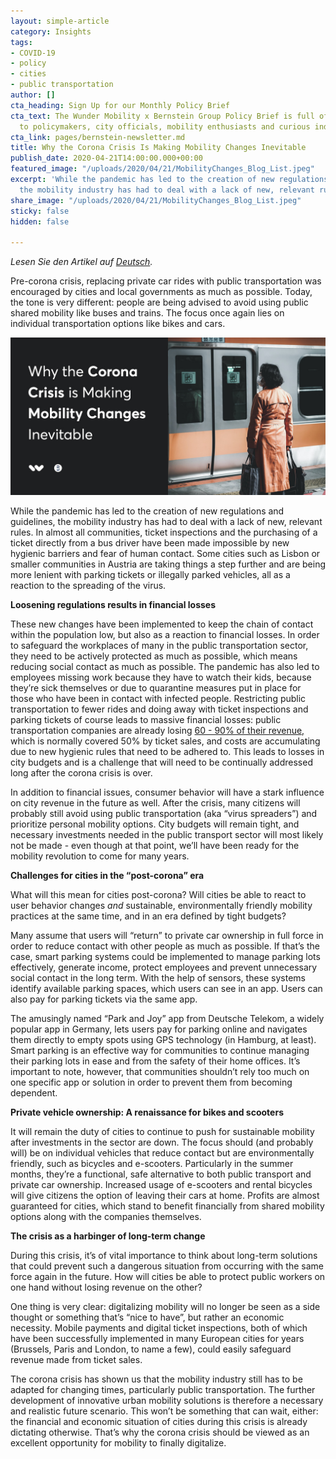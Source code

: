 ```yaml
---
layout: simple-article
category: Insights
tags:
- COVID-19
- policy
- cities
- public transportation
author: []
cta_heading: Sign Up for our Monthly Policy Brief
cta_text: The Wunder Mobility x Bernstein Group Policy Brief is full of articles relevant
  to policymakers, city officials, mobility enthusiasts and curious industry followers.
cta_link: pages/bernstein-newsletter.md
title: Why the Corona Crisis Is Making Mobility Changes Inevitable
publish_date: 2020-04-21T14:00:00.000+00:00
featured_image: "/uploads/2020/04/21/MobilityChanges_Blog_List.jpeg"
excerpt: 'While the pandemic has led to the creation of new regulations and guidelines,
  the mobility industry has had to deal with a lack of new, relevant rules. '
share_image: "/uploads/2020/04/21/MobilityChanges_Blog_List.jpeg"
sticky: false
hidden: false

---
```

_Lesen Sie den Artikel auf_ [_Deutsch_](https://www.wundermobility.com/blog/wie-die-corona-krise-eine-ver%C3%A4nderung-im-verkehrskonzept-der-st%C3%A4dte-notwendig-macht)_._

Pre-corona crisis, replacing private car rides with public transportation was encouraged by cities and local governments as much as possible. Today, the tone is very different: people are being advised to avoid using public shared mobility like buses and trains. The focus once again lies on individual transportation options like bikes and cars.

![](/uploads/2020/04/21/MobilityChanges_Blog_Body-1.jpg)

While the pandemic has led to the creation of new regulations and guidelines, the mobility industry has had to deal with a lack of new, relevant rules. In almost all communities, ticket inspections and the purchasing of a ticket directly from a bus driver have been made impossible by new hygienic barriers and fear of human contact. Some cities such as Lisbon or smaller communities in Austria are taking things a step further and are being more lenient with parking tickets or illegally parked vehicles, all as a reaction to the spreading of the virus.

**Loosening regulations results in financial losses**

These new changes have been implemented to keep the chain of contact within the population low, but also as a reaction to financial losses. In order to safeguard the workplaces of many in the public transportation sector, they need to be actively protected as much as possible, which means reducing social contact as much as possible. The pandemic has also led to employees missing work because they have to watch their kids, because they’re sick themselves or due to quarantine measures put in place for those who have been in contact with infected people. Restricting public transportation to fewer rides and doing away with ticket inspections and parking tickets of course leads to massive financial losses: public transportation companies are already losing [60 - 90% of their revenue,](https://www.verdi.de/presse/pressemitteilungen/++co++6053f842-78bb-11ea-a1d4-525400b665de) which is normally covered 50% by ticket sales, and costs are accumulating due to new hygienic rules that need to be adhered to. This leads to losses in city budgets and is a challenge that will need to be continually addressed long after the corona crisis is over.

In addition to financial issues, consumer behavior will have a stark influence on city revenue in the future as well. After the crisis, many citizens will probably still avoid using public transportation (aka “virus spreaders”) and prioritize personal mobility options. City budgets will remain tight, and necessary investments needed in the public transport sector will most likely not be made - even though at that point, we’ll have been ready for the mobility revolution to come for many years.

**Challenges for cities in the “post-corona” era**

What will this mean for cities post-corona? Will cities be able to react to user behavior changes _and_ sustainable, environmentally friendly mobility practices at the same time, and in an era defined by tight budgets?

Many assume that users will “return” to private car ownership in full force in order to reduce contact with other people as much as possible. If that’s the case, smart parking systems could be implemented to manage parking lots effectively, generate income, protect employees and prevent unnecessary social contact in the long term. With the help of sensors, these systems identify available parking spaces, which users can see in an app. Users can also pay for parking tickets via the same app.

The amusingly named “Park and Joy” app from Deutsche Telekom, a widely popular app in Germany, lets users pay for parking online and navigates them directly to empty spots using GPS technology (in Hamburg, at least). Smart parking is an effective way for communities to continue managing their parking lots in ease and from the safety of their home offices. It’s important to note, however, that communities shouldn’t rely too much on one specific app or solution in order to prevent them from becoming dependent.

**Private vehicle ownership: A renaissance for bikes and scooters**

It will remain the duty of cities to continue to push for sustainable mobility after investments in the sector are down. The focus should (and probably will) be on individual vehicles that reduce contact but are environmentally friendly, such as bicycles and e-scooters. Particularly in the summer months, they’re a functional, safe alternative to both public transport and private car ownership. Increased usage of e-scooters and rental bicycles will give citizens the option of leaving their cars at home. Profits are almost guaranteed for cities, which stand to benefit financially from shared mobility options along with the companies themselves.

**The crisis as a harbinger of long-term change**

During this crisis, it’s of vital importance to think about long-term solutions that could prevent such a dangerous situation from occurring with the same force again in the future. How will cities be able to protect public workers on one hand without losing revenue on the other?

One thing is very clear: digitalizing mobility will no longer be seen as a side thought or something that’s “nice to have”, but rather an economic necessity. Mobile payments and digital ticket inspections, both of which have been successfully implemented in many European cities for years (Brussels, Paris and London, to name a few), could easily safeguard revenue made from ticket sales.

The corona crisis has shown us that the mobility industry still has to be adapted for changing times, particularly public transportation. The further development of innovative urban mobility solutions is therefore a necessary and realistic future scenario. This won’t be something that can wait, either: the financial and economic situation of cities during this crisis is already dictating otherwise. That’s why the corona crisis should be viewed as an excellent opportunity for mobility to finally digitalize.